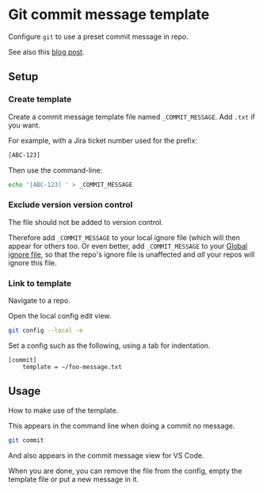 # Git commit message template

Configure `git` to use a preset commit message in repo.

See also this [blog post](https://thoughtbot.com/blog/better-commit-messages-with-a-gitmessage-template).

## Setup

### Create template

Create a commit message template file named `_COMMIT_MESSAGE`. Add `.txt` if you want.

For example, with a Jira ticket number used for the prefix:

```sh
[ABC-123] 
```

Then use the command-line:

```sh
echo '[ABC-123] ' > _COMMIT_MESSAGE
```

### Exclude version version control

The file should not be added to version control.

Therefore add `_COMMIT_MESSAGE` to your local ignore file (which will then appear for others too. Or even better, add `_COMMIT_MESSAGE` to your [Global ignore file](global_ignore_file.md), so that the repo's ignore file is unaffected and _all_ your repos will ignore this file.

### Link to template

Navigate to a repo.

Open the local config edit view.

```sh
git config --local -e
```

Set a config such as the following, using a tab for indentation.

```
[commit]
	template = ~/foo-message.txt
```

## Usage

How to make use of the template.

This appears in the command line when doing a commit no message.

```sh
git commit
```

And also appears in the commit message view for VS Code.

When you are done, you can remove the file from the config, empty the template file or put a new message in it.
